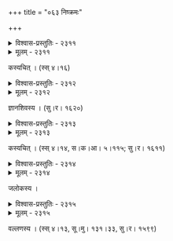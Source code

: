 +++
title = "०६३ निष्क्रमः"

+++



<details><summary>विश्वास-प्रस्तुतिः - २३११</summary>

पूर्वं तावत् कुवलयदृशां लोललोलैर् अपाङ्गैर्  
आकर्षद्भिः किम् अपि हृदयं पूजिता यौवनश्रीः ।  
सम्प्रत्यन्तर्निहितसदसद्भावलब्धप्रबोध  
प्रत्याहारापहृतहृदयो वर्तते को’पि भावः ॥२३११॥
</details>

<details><summary>मूलम् - २३११</summary>

पूर्वं तावत् कुवलयदृशां लोललोलैर् अपाङ्गैर्  
आकर्षद्भिः किम् अपि हृदयं पूजिता यौवनश्रीः ।  
सम्प्रत्यन्तर्निहितसदसद्भावलब्धप्रबोध  
प्रत्याहारापहृतहृदयो वर्तते को’पि भावः ॥२३११॥
</details>


कस्यचित् । (स्स् ४।१६)  



<details><summary>विश्वास-प्रस्तुतिः - २३१२</summary>

इयं बाला मां प्रत्य् अनवरतम् इन्दीवरदल  
प्रभाचौरं चक्षुः क्षिपति किम् अभिप्रेतम् अनया ।  
गतो मोहो’स्माकं स्मरसमरबाणव्यतिकर  
ज्वरज्वाला शान्ता तद् अपि न वराकी विरमति ॥२३१२॥
</details>

<details><summary>मूलम् - २३१२</summary>

इयं बाला मां प्रत्य् अनवरतम् इन्दीवरदल  
प्रभाचौरं चक्षुः क्षिपति किम् अभिप्रेतम् अनया ।  
गतो मोहो’स्माकं स्मरसमरबाणव्यतिकर  
ज्वरज्वाला शान्ता तद् अपि न वराकी विरमति ॥२३१२॥
</details>


ज्ञानशिवस्य । (सु।र। १६२०)  



<details><summary>विश्वास-प्रस्तुतिः - २३१३</summary>

यद् आसीद् अज्ञानं स्मरतिमिरसंस्कारजनितं  
तदा दृष्टं नारीमयम् इदम् अशेषं जगद् अपि ।  
इदानीम् अस्माकं पटुतरविवेकाञ्जनजुषां  
समीभूता दृष्टिस् त्रिभुवनम् अपि ब्रह्म मनुते ॥२३१३॥
</details>

<details><summary>मूलम् - २३१३</summary>

यद् आसीद् अज्ञानं स्मरतिमिरसंस्कारजनितं  
तदा दृष्टं नारीमयम् इदम् अशेषं जगद् अपि ।  
इदानीम् अस्माकं पटुतरविवेकाञ्जनजुषां  
समीभूता दृष्टिस् त्रिभुवनम् अपि ब्रह्म मनुते ॥२३१३॥
</details>


कस्यचित् । (स्स् ४।१४, स।क।आ। ५।११५; सु।र। १६११)  



<details><summary>विश्वास-प्रस्तुतिः - २३१४</summary>

किम् अस्मान् वामाक्षि स्मरविजययात्राभ्युदयिकैर्  
वृथा शान्तान् लाज्जैर् इव हसितलेशैः स्नपयसि ।  
इदानीं गोलोम्ना शुचिनि तनुकालावुजठरे  
पतद्भैक्ष्याहारे वलति हि परं लाञ्छिनि मनः ॥२३१४॥
</details>

<details><summary>मूलम् - २३१४</summary>

किम् अस्मान् वामाक्षि स्मरविजययात्राभ्युदयिकैर्  
वृथा शान्तान् लाज्जैर् इव हसितलेशैः स्नपयसि ।  
इदानीं गोलोम्ना शुचिनि तनुकालावुजठरे  
पतद्भैक्ष्याहारे वलति हि परं लाञ्छिनि मनः ॥२३१४॥
</details>


जलोकस्य ।  



<details><summary>विश्वास-प्रस्तुतिः - २३१५</summary>

गतः कालो यत्र प्रणयिनि मयि प्रेमकुटिलः  
कटाक्षः कालिन्दीलघुलहरिवृत्तिः प्रभवति ।  
इदानीम् अस्माकं जरठकमठीपृष्ठकठिना  
मोनोवृत्तिस् तत् किं व्यसनिनि मुधैव क्षपयसि ॥२३१५॥
</details>

<details><summary>मूलम् - २३१५</summary>

गतः कालो यत्र प्रणयिनि मयि प्रेमकुटिलः  
कटाक्षः कालिन्दीलघुलहरिवृत्तिः प्रभवति ।  
इदानीम् अस्माकं जरठकमठीपृष्ठकठिना  
मोनोवृत्तिस् तत् किं व्यसनिनि मुधैव क्षपयसि ॥२३१५॥
</details>


वल्लणस्य । (स्स् ४।१३, सू।मु। १३१।३३, सु।र। १५९९)  

